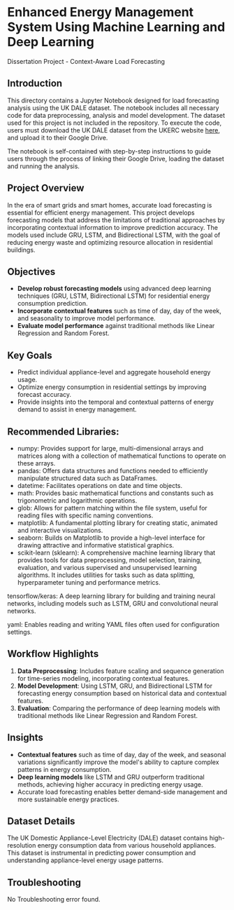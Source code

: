 # Enhanced Energy Management System Using Machine Learning and Deep Learning
Dissertation Project - Context-Aware Load Forecasting

## Introduction

This directory contains a Jupyter Notebook designed for load forecasting analysis using the UK DALE dataset. The notebook includes all necessary code for data preprocessing, analysis and model development. The dataset used for this project is not included in the repository. To execute the code, users must download the UK DALE dataset from the UKERC website [here](https://ukerc.rl.ac.uk/cgi-bin/dataDiscover.pl?Action=detail&dataid=7d78f943-f9fe-413b-af52-1816f9d968b0&STerm=UK-DALE&SScope=&GoAct=&AFull=4&AllFilters=&RandKey=&TotHead=TOTHEAD), and upload it to their Google Drive.

The notebook is self-contained with step-by-step instructions to guide users through the process of linking their Google Drive, loading the dataset and running the analysis.

## Project Overview

In the era of smart grids and smart homes, accurate load forecasting is essential for efficient energy management. This project develops forecasting models that address the limitations of traditional approaches by incorporating contextual information to improve prediction accuracy. The models used include GRU, LSTM, and Bidirectional LSTM, with the goal of reducing energy waste and optimizing resource allocation in residential buildings.

## Objectives

- **Develop robust forecasting models** using advanced deep learning techniques (GRU, LSTM, Bidirectional LSTM) for residential energy consumption prediction.
- **Incorporate contextual features** such as time of day, day of the week, and seasonality to improve model performance.
- **Evaluate model performance** against traditional methods like Linear Regression and Random Forest.

## Key Goals

- Predict individual appliance-level and aggregate household energy usage.
- Optimize energy consumption in residential settings by improving forecast accuracy.
- Provide insights into the temporal and contextual patterns of energy demand to assist in energy management.

## Recommended Libraries:

- numpy: Provides support for large, multi-dimensional arrays and matrices along with a collection of mathematical functions to operate on these arrays.
- pandas: Offers data structures and functions needed to efficiently manipulate structured data such as DataFrames.
- datetime: Facilitates operations on date and time objects.
- math: Provides basic mathematical functions and constants such as trigonometric and logarithmic operations.
- glob: Allows for pattern matching within the file system, useful for reading files with specific naming conventions.
- matplotlib: A fundamental plotting library for creating static, animated and interactive visualizations.
- seaborn: Builds on Matplotlib to provide a high-level interface for drawing attractive and informative statistical graphics.
- scikit-learn (sklearn): A comprehensive machine learning library that provides tools for data preprocessing, model selection, training, evaluation, and various supervised and unsupervised learning algorithms. 
  It includes utilities for tasks such as data splitting, hyperparameter tuning and performance metrics.

tensorflow/keras: A deep learning library for building and training neural networks, including models such as LSTM, GRU and convolutional neural networks.

yaml: Enables reading and writing YAML files often used for configuration settings.

## Workflow Highlights

1. **Data Preprocessing**: Includes feature scaling and sequence generation for time-series modeling, incorporating contextual features.
2. **Model Development**: Using LSTM, GRU, and Bidirectional LSTM for forecasting energy consumption based on historical data and contextual features.
3. **Evaluation**: Comparing the performance of deep learning models with traditional methods like Linear Regression and Random Forest.

## Insights

- **Contextual features** such as time of day, day of the week, and seasonal variations significantly improve the model's ability to capture complex patterns in energy consumption.
- **Deep learning models** like LSTM and GRU outperform traditional methods, achieving higher accuracy in predicting energy usage.
- Accurate load forecasting enables better demand-side management and more sustainable energy practices.

## Dataset Details

The UK Domestic Appliance-Level Electricity (DALE) dataset contains high-resolution energy consumption data from various household appliances. This dataset is instrumental in predicting power consumption and understanding appliance-level energy usage patterns.

## Troubleshooting

No Troubleshooting error found.
